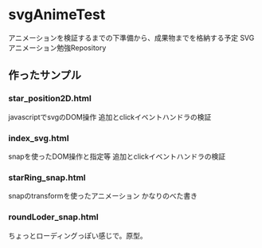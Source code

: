 # svgAnimeTest
アニメーションを検証するまでの下準備から、成果物までを格納する予定
SVGアニメーション勉強Repository

## 作ったサンプル
### star_position2D.html
javascriptでsvgのDOM操作
追加とclickイベントハンドラの検証
### index_svg.html
snapを使ったDOM操作と指定等
追加とclickイベントハンドラの検証
### starRing_snap.html
snapのtransformを使ったアニメーション
かなりのべた書き
### roundLoder_snap.html
ちょっとローディングっぽい感じで。原型。
